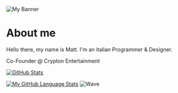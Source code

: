 ![My Banner](https://cdn.discordapp.com/attachments/965182302453919775/1011588994791907418/MattBanner2.png)

# About me
Hello there, my name is Matt. I'm an italian Programmer & Designer.

Co-Founder @ Crypton Entertainment

[![GitHub Stats](https://github-readme-stats.vercel.app/api/?username=Equivalent-Matt&count_private=true&show_icons=true&disable_animations=false&theme=dark)]()

[![My GitHub Language Stats](https://github-readme-stats.vercel.app/api/top-langs/?username=Equivalent-Matt&langs_count=10&layout=compact&theme=dark)]()
![Wave](https://media.discordapp.net/attachments/965182302453919775/1011610517342793808/Wave.png?width=1290&height=671)
